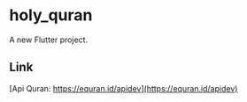 # holy_quran

A new Flutter project.

## Link
[Api Quran:  https://equran.id/apidev](https://equran.id/apidev)